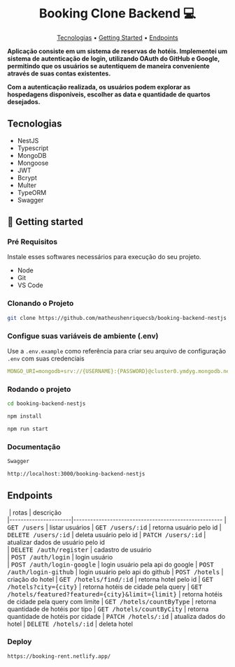 <h1 align="center" style="font-weight: bold;">Booking Clone Backend
 💻</h1>

<p align="center">
 <a href="#Tecnologias">Tecnologias</a> • 
 <a href="#started">Getting Started</a> • 
 <a href="#routes">Endpoints</a>
</p>

<p align="center">
    <b><p>Aplicação consiste em um sistema de reservas de hotéis. Implementei um sistema de autenticação de login, utilizando OAuth do GitHub e Google, permitindo que os usuários se autentiquem de maneira conveniente através de suas contas existentes.</p> <p>Com a autenticação realizada, os usuários podem explorar as hospedagens disponiveis, escolher as data e quantidade de quartos desejados.</p></b>
</p>

<h2 id="Tecnologias">Tecnologias</h2>

- NestJS
- Typescript
- MongoDB
- Mongoose
- JWT
- Bcrypt
- Multer
- TypeORM
- Swagger

<h2 id="started">🚀 Getting started</h2>

<h3>Pré Requisitos</h3>

Instale esses softwares necessários para execução do seu projeto.

- Node
- Git
- VS Code  

<h3>Clonando o Projeto</h3>
 

```bash
git clone https://github.com/matheushenriquecsb/booking-backend-nestjs
 ```

<h3>Configue suas variáveis de ambiente (.env)</h2>

Use a `.env.example` como referência para criar seu arquivo de configuração `.env` com suas credenciais 

```yaml
MONGO_URI=mongodb+srv://{USERNAME}:{PASSWORD}@cluster0.ymdyg.mongodb.net/?retryWrites=true&w=majority
```

<h3>Rodando o projeto</h3>

```bash
cd booking-backend-nestjs

npm install

npm run start
```

<h3>Documentação</h3>

```bash
Swagger

http://localhost:3000/booking-backend-nestjs
``` 


<h2 id="routes">Endpoints</h2>

​
| rotas               | descrição                                          
|----------------------|-----------------------------------------------------
| <kbd>GET /users</kbd>     | listar usuários
| <kbd>GET /users/:id</kbd>     | retorna usuário pelo id
| <kbd>DELETE /users/:id</kbd>     | deleta usuário pelo id 
| <kbd>PATCH /users/:id</kbd>     | atualizar dados de usuário pelo id  
| <kbd>DELETE /auth/register</kbd>     | cadastro de usuário  
| <kbd>POST /auth/login</kbd>     | login usuário  
| <kbd>POST /auth/login-google</kbd>     | login usuário pela api do google 
| <kbd>POST /auth/login-github</kbd>     | login usuário pelo api do github
| <kbd>POST /hotels</kbd> | criação do hotel
| <kbd>GET /hotels/find/:id</kbd> | retorna hotel pelo id
| <kbd>GET /hotels?city={city}</kbd> | retorna hotéis de cidade pela query
| <kbd>GET /hotels/featured?featured={city}&limit={limit}</kbd> | retorna hotéis de cidade pela query com limite
| <kbd>GET /hotels/countByType</kbd> | retorna quantidade de hotéis por tipo
| <kbd>GET /hotels/countByCity</kbd> | retorna quantidade de hotéis por cidade
| <kbd>PATCH /hotels/:id</kbd> | atualiza dados do hotel 
| <kbd>DELETE /hotels/:id</kbd> | deleta hotel

 
  
 <h3>Deploy</h3>

```bash
https://booking-rent.netlify.app/
``` 








 
